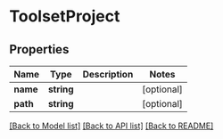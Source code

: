 # ToolsetProject

## Properties
Name | Type | Description | Notes
------------ | ------------- | ------------- | -------------
**name** | **string** |  | [optional] 
**path** | **string** |  | [optional] 

[[Back to Model list]](../README.md#documentation-for-models) [[Back to API list]](../README.md#documentation-for-api-endpoints) [[Back to README]](../README.md)


